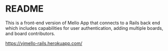 # README

This is a front-end version of Mello App that connects to a Rails back end which includes capabilities for user authentication, adding multiple boards, and board contributors.


https://vjmello-rails.herokuapp.com/




